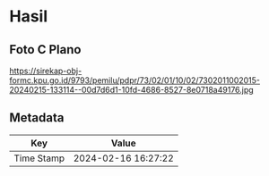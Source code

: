 # Hasil

## Foto C Plano

https://sirekap-obj-formc.kpu.go.id/9793/pemilu/pdpr/73/02/01/10/02/7302011002015-20240215-133114--00d7d6d1-10fd-4686-8527-8e0718a49176.jpg


## Metadata

| Key        | Value               |
| ---------- | ------------------- |
| Time Stamp | 2024-02-16 16:27:22 |



